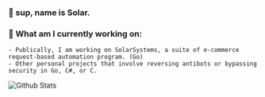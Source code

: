 ### 🤘 sup, name is Solar.

### 🔭 What am I currently working on:
    - Publically, I am working on SolarSystems, a suite of e-commerce request-based automation program. (Go)
    - Other personal projects that involve reversing antibots or bypassing security in Go, C#, or C.
    
![Github Stats](https://github-readme-stats.vercel.app/api?username=i7solar&count_private=true&theme=dracula)

